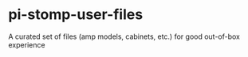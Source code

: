# pi-stomp-user-files
A curated set of files (amp models, cabinets, etc.) for good out-of-box experience
